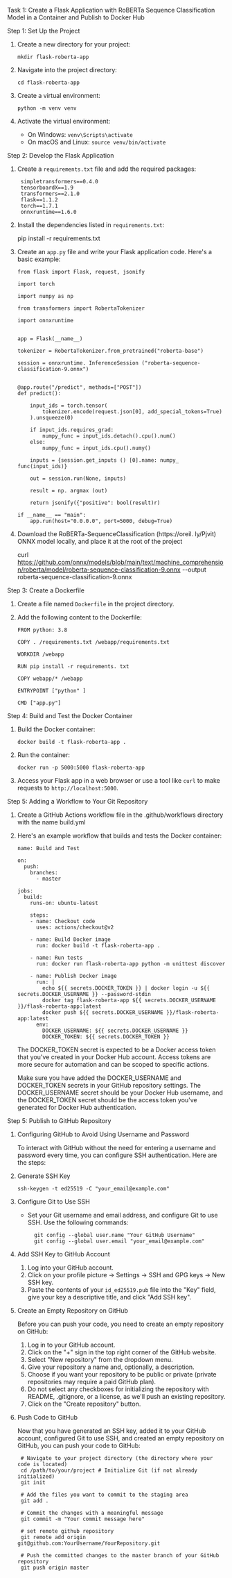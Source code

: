 Task 1: Create a Flask Application with RoBERTa Sequence Classification Model in a Container and Publish to Docker Hub

Step 1: Set Up the Project

1.  Create a new directory for your project:
    
    `mkdir flask-roberta-app` 
    
2.  Navigate into the project directory:
    
    `cd flask-roberta-app` 
    
3.  Create a virtual environment:
    
    `python -m venv venv` 
    
4.  Activate the virtual environment:
    
    -   On Windows: `venv\Scripts\activate`
    -   On macOS and Linux: `source venv/bin/activate`

Step 2: Develop the Flask Application

1. Create a `requirements.txt` file and add the required packages:

        simpletransformers==0.4.0
        tensorboardX==1.9
        transformers==2.1.0
        flask==1.1.2
        torch==1.7.1
        onnxruntime==1.6.0

2. Install the dependencies listed in `requirements.txt`:

    pip install -r requirements.txt

    
3.  Create an `app.py` file and write your Flask application code. Here's a basic example:
    

        from flask import Flask, request, jsonify 
        
        import torch
        
        import numpy as np 
        
        from transformers import RobertaTokenizer 
        
        import onnxruntime
        
        
        app = Flask(__name__)
        
        tokenizer = RobertaTokenizer.from_pretrained("roberta-base")
        
        session = onnxruntime. InferenceSession ("roberta-sequence-classification-9.onnx")
        
        
        @app.route("/predict", methods=["POST"]) 
        def predict():
        
            input_ids = torch.tensor(
                tokenizer.encode(request.json[0], add_special_tokens=True)
            ).unsqueeze(0)
    
            if input_ids.requires_grad:
                numpy_func = input_ids.detach().cpu().num()
            else:
                numpy_func = input_ids.cpu().numy()    
                
            inputs = {session.get_inputs () [0].name: numpy_ func(input_ids)}
            
            out = session.run(None, inputs)
            
            result = np. argmax (out)
            
            return jsonify({"positive": bool(result)r)
    
        if __name__ == "main":
            app.run(host="0.0.0.0", port=5000, debug=True)
            
   
4.  Download the RoBERTa-SequenceClassification (https://oreil. ly/Pjvit) ONNX model locally, and place it at the root of the project

    curl https://github.com/onnx/models/blob/main/text/machine_comprehension/roberta/model/roberta-sequence-classification-9.onnx --output roberta-sequence-classification-9.onnx

        
    

Step 3: Create a Dockerfile

1.  Create a file named `Dockerfile` in the project directory.
    
2.  Add the following content to the Dockerfile:

        FROM python: 3.8
        
        COPY . /requirements.txt /webapp/requirements.txt
        
        WORKDIR /webapp
        
        RUN pip install -r requirements. txt
        
        COPY webapp/* /webapp
        
        ENTRYPOINT ["python" ]
        
        CMD ["app.py"]
    

Step 4: Build and Test the Docker Container

1.  Build the Docker container:
    
    `docker build -t flask-roberta-app .` 
    
2.  Run the container:
    
    `docker run -p 5000:5000 flask-roberta-app` 
    
3.  Access your Flask app in a web browser or use a tool like `curl` to make requests to `http://localhost:5000`.
    

Step 5: Adding a Workflow to Your Git Repository

1.  Create a GitHub Actions workflow file in the .github/workflows directory with the name build.yml
    
2.  Here's an example workflow that builds and tests the Docker container:
  

        name: Build and Test
        
        on:
          push:
            branches:
              - master
        
        jobs:
          build:
            runs-on: ubuntu-latest
        
            steps:
            - name: Checkout code
              uses: actions/checkout@v2
        
            - name: Build Docker image
              run: docker build -t flask-roberta-app .
        
            - name: Run tests
              run: docker run flask-roberta-app python -m unittest discover
        
            - name: Publish Docker image
              run: |
                echo ${{ secrets.DOCKER_TOKEN }} | docker login -u ${{ secrets.DOCKER_USERNAME }} --password-stdin
                docker tag flask-roberta-app ${{ secrets.DOCKER_USERNAME }}/flask-roberta-app:latest
                docker push ${{ secrets.DOCKER_USERNAME }}/flask-roberta-app:latest
              env:
                DOCKER_USERNAME: ${{ secrets.DOCKER_USERNAME }}
                DOCKER_TOKEN: ${{ secrets.DOCKER_TOKEN }}

    The DOCKER_TOKEN secret is expected to be a Docker access token that you've created in your Docker Hub account. Access tokens are more secure for automation and can be scoped to specific actions.

    Make sure you have added the DOCKER_USERNAME and DOCKER_TOKEN secrets in your GitHub repository settings. The DOCKER_USERNAME secret should be your Docker Hub username, and the DOCKER_TOKEN secret should be the access token you've generated for Docker Hub authentication.

Step 5: Publish to GitHub Repository

1. Configuring GitHub to Avoid Using Username and Password

    To interact with GitHub without the need for entering a username and password every time, you can configure SSH authentication. Here are the steps:

2. Generate SSH Key
    
    `ssh-keygen -t ed25519 -C "your_email@example.com"` 
   
3. Configure Git to Use SSH

    - Set your Git username and email address, and configure Git to use SSH. Use the following commands:

            git config --global user.name "Your GitHub Username"
            git config --global user.email "your_email@example.com"

4. Add SSH Key to GitHub Account

    1.  Log into your GitHub account.
    2.  Click on your profile picture → Settings → SSH and GPG keys → New SSH key.
    3.  Paste the contents of your `id_ed25519.pub` file into the "Key" field, give your key a descriptive title, and click "Add SSH key".


5. Create an Empty Repository on GitHub    

    Before you can push your code, you need to create an empty repository on GitHub:

    1. Log in to your GitHub account.
    2. Click on the "+" sign in the top right corner of the GitHub website.
    3. Select "New repository" from the dropdown menu.
    4. Give your repository a name and, optionally, a description.
    5. Choose if you want your repository to be public or private (private repositories may require a paid GitHub plan).
    6. Do not select any checkboxes for initializing the repository with README, .gitignore, or a license, as we'll push an existing repository.
    7. Click on the "Create repository" button.

6. Push Code to GitHub

    Now that you have generated an SSH key, added it to your GitHub account, configured Git to use SSH, and created an empty repository on GitHub, you can push your code to GitHub:

        # Navigate to your project directory (the directory where your code is located) 
        cd /path/to/your/project # Initialize Git (if not already initialized) 
        git init
        
        # Add the files you want to commit to the staging area 
        git add . 
        
        # Commit the changes with a meaningful message 
        git commit -m "Your commit message here" 
        
        # set remote github repository
        git remote add origin git@github.com:YourUsername/YourRepository.git
        
        # Push the committed changes to the master branch of your GitHub repository 
        git push origin master

